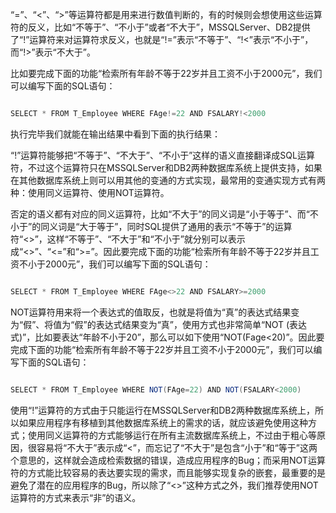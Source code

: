 “=”、“<”、“>”等运算符都是用来进行数值判断的，有的时候则会想使用这些运算符的反义，比如“不等于”、“不小于”或者“不大于”，MSSQLServer、DB2提供了“!”运算符来对运算符求反义，也就是“!=”表示“不等于”、“!<”表示“不小于”，而“!>”表示“不大于”。
比如要完成下面的功能“检索所有年龄不等于22岁并且工资不小于2000元”，我们可以编写下面的SQL语句：
```java  
SELECT * FROM T_Employee WHERE FAge!=22 AND FSALARY!<2000
```
执行完毕我们就能在输出结果中看到下面的执行结果：
  
“!”运算符能够把“不等于”、“不大于”、“不小于”这样的语义直接翻译成SQL运算符，不过这个运算符只在MSSQLServer和DB2两种数据库系统上提供支持，如果在其他数据库系统上则可以用其他的变通的方式实现，最常用的变通实现方式有两种：使用同义运算符、使用NOT运算符。
否定的语义都有对应的同义运算符，比如“不大于”的同义词是“小于等于”、而“不小于”的同义词是“大于等于”，同时SQL提供了通用的表示“不等于”的运算符“<>”，这样“不等于”、“不大于”和“不小于”就分别可以表示成“<>”、“<=”和“>=”。因此要完成下面的功能“检索所有年龄不等于22岁并且工资不小于2000元”，我们可以编写下面的SQL语句：
```java  
SELECT * FROM T_Employee WHERE FAge<>22 AND FSALARY>=2000
```
NOT运算符用来将一个表达式的值取反，也就是将值为“真”的表达式结果变为“假”、将值为“假”的表达式结果变为“真”，使用方式也非常简单“NOT (表达式)”，比如要表达“年龄不小于20”，那么可以如下使用“NOT(Fage<20)”。因此要完成下面的功能“检索所有年龄不等于22岁并且工资不小于2000元”，我们可以编写下面的SQL语句：
```java  
SELECT * FROM T_Employee WHERE NOT(FAge=22) AND NOT(FSALARY<2000)
```
使用“!”运算符的方式由于只能运行在MSSQLServer和DB2两种数据库系统上，所以如果应用程序有移植到其他数据库系统上的需求的话，就应该避免使用这种方式；使用同义运算符的方式能够运行在所有主流数据库系统上，不过由于粗心等原因，很容易将“不大于”表示成“<”，而忘记了“不大于”是包含“小于”和“等于”这两个意思的，这样就会造成检索数据的错误，造成应用程序的Bug；而采用NOT运算符的方式能比较容易的表达要实现的需求，而且能够实现复杂的嵌套，最重要的是避免了潜在的应用程序的Bug，所以除了“<>”这种方式之外，我们推荐使用NOT运算符的方式来表示“非”的语义。